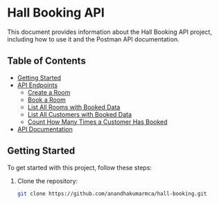 # Hall Booking API

This document provides information about the Hall Booking API project, including how to use it and the Postman API documentation.

## Table of Contents

- [Getting Started](#getting-started)
- [API Endpoints](#api-endpoints)
    - [Create a Room](#create-a-room)
    - [Book a Room](#book-a-room)
    - [List All Rooms with Booked Data](#list-all-rooms-with-booked-data)
    - [List All Customers with Booked Data](#list-all-customers-with-booked-data)
    - [Count How Many Times a Customer Has Booked](#count-how-many-times-a-customer-has-booked)
- [API Documentation](#postman-api-documentation)

## Getting Started

To get started with this project, follow these steps:

1. Clone the repository:

   ```bash
   git clone https://github.com/anandhakumarmca/hall-booking.git
